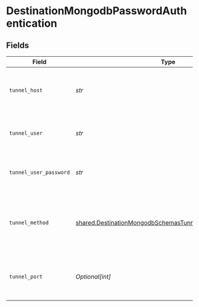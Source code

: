 # DestinationMongodbPasswordAuthentication


## Fields

| Field                                                                                                                                | Type                                                                                                                                 | Required                                                                                                                             | Description                                                                                                                          | Example                                                                                                                              |
| ------------------------------------------------------------------------------------------------------------------------------------ | ------------------------------------------------------------------------------------------------------------------------------------ | ------------------------------------------------------------------------------------------------------------------------------------ | ------------------------------------------------------------------------------------------------------------------------------------ | ------------------------------------------------------------------------------------------------------------------------------------ |
| `tunnel_host`                                                                                                                        | *str*                                                                                                                                | :heavy_check_mark:                                                                                                                   | Hostname of the jump server host that allows inbound ssh tunnel.                                                                     |                                                                                                                                      |
| `tunnel_user`                                                                                                                        | *str*                                                                                                                                | :heavy_check_mark:                                                                                                                   | OS-level username for logging into the jump server host                                                                              |                                                                                                                                      |
| `tunnel_user_password`                                                                                                               | *str*                                                                                                                                | :heavy_check_mark:                                                                                                                   | OS-level password for logging into the jump server host                                                                              |                                                                                                                                      |
| `tunnel_method`                                                                                                                      | [shared.DestinationMongodbSchemasTunnelMethodTunnelMethod](../../models/shared/destinationmongodbschemastunnelmethodtunnelmethod.md) | :heavy_check_mark:                                                                                                                   | Connect through a jump server tunnel host using username and password authentication                                                 |                                                                                                                                      |
| `tunnel_port`                                                                                                                        | *Optional[int]*                                                                                                                      | :heavy_minus_sign:                                                                                                                   | Port on the proxy/jump server that accepts inbound ssh connections.                                                                  | 22                                                                                                                                   |